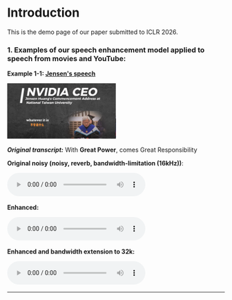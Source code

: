 # Introduction

This is the demo page of our paper submitted to ICLR 2026.


### 1. Examples of our speech enhancement model applied to speech from movies and YouTube:

**Example 1-1: [Jensen's speech](https://www.youtube.com/watch?v=zbzCiau3hWc&t=24s)**

<img src="img/Commencement Speech.png" style="width:50%; height:auto;"/>

***Original transcript:*** With **Great Power**, comes Great Responsibility  	

**Original noisy (noisy, reverb, bandwidth-limitation (16kHz))**:

<audio style="width:320px" controls="controls">
	<source src="wavs/Run_noisy.wav" type="audio/wav" />
</audio>

**Enhanced:** 

<audio style="width:320px" controls="controls">
	<source src="wavs/Run.wav" type="audio/wav" />
</audio>

**Enhanced and bandwidth extension to 32k:**  

<audio style="width:320px" controls="controls">
	<source src="wavs/Run_32k_kaiser_best.flac" type="audio/wav" />
</audio>

-----------------------------------------------------------

